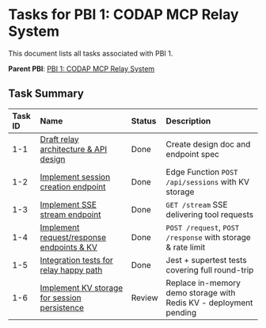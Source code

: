 # Tasks for PBI 1: CODAP MCP Relay System

This document lists all tasks associated with PBI 1.

**Parent PBI**: [PBI 1: CODAP MCP Relay System](./prd.md)

## Task Summary

| Task ID | Name                                     | Status   | Description                        |
| :------ | :--------------------------------------- | :------- | :--------------------------------- |
| 1-1 | [Draft relay architecture & API design](./1-1.md) | Done | Create design doc and endpoint spec |
| 1-2 | [Implement session creation endpoint](./1-2.md) | Done | Edge Function `POST /api/sessions` with KV storage |
| 1-3 | [Implement SSE stream endpoint](./1-3.md) | Done | `GET /stream` SSE delivering tool requests |
| 1-4 | [Implement request/response endpoints & KV](./1-4.md) | Done | `POST /request`, `POST /response` with storage & rate limit |
| 1-5 | [Integration tests for relay happy path](./1-5.md) | Done | Jest + supertest tests covering full round-trip |
| 1-6 | [Implement KV storage for session persistence](./1-6.md) | Review | Replace in-memory demo storage with Redis KV - deployment pending | 